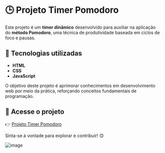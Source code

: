 # 🕒 Projeto Timer Pomodoro  

Este projeto é um **timer dinâmico** desenvolvido para auxiliar na aplicação do **método Pomodoro**, uma técnica de produtividade baseada em ciclos de foco e pausas.  

## 🚀 Tecnologias utilizadas  
- **HTML**  
- **CSS**  
- **JavaScript**  

O objetivo deste projeto é aprimorar conhecimentos em desenvolvimento web por meio da prática, reforçando conceitos fundamentais de programação.  

## 🔗 Acesse o projeto  
👉 [Projeto Timer Pomodoro](https://projeto-timer-pomodoro-jb0ekgcdh-devluciano.vercel.app/)  

Sinta-se à vontade para explorar e contribuir! 😊  

![image](https://github.com/user-attachments/assets/1f14e0c5-ceb8-425c-9e06-14909861a75c)

